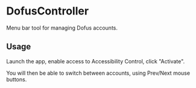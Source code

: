 # DofusController

Menu bar tool for managing Dofus accounts.

## Usage

Launch the app, enable access to Accessibility Control, click "Activate".

You will then be able to switch between accounts, using Prev/Next mouse buttons.
